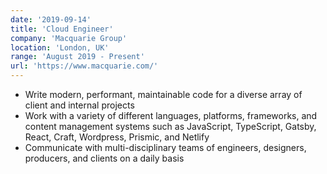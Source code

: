 ```yaml
---
date: '2019-09-14'
title: 'Cloud Engineer'
company: 'Macquarie Group'
location: 'London, UK'
range: 'August 2019 - Present'
url: 'https://www.macquarie.com/'
---
```


- Write modern, performant, maintainable code for a diverse array of client and internal projects
- Work with a variety of different languages, platforms, frameworks, and content management systems such as JavaScript, TypeScript, Gatsby, React, Craft, Wordpress, Prismic, and Netlify
- Communicate with multi-disciplinary teams of engineers, designers, producers, and clients on a daily basis
